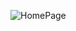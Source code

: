![HomePage](https://github.com/ingleshivam/Internship-Project/assets/75012378/0632a321-0d02-4c3f-be36-74d32ec04e03)
